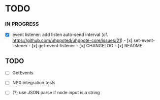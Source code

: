 # TODO

### IN PROGRESS

- [x] event listener: add listen auto-send interval (cf. https://github.com/uhppoted/uhppote-core/issues/21)
      - [x] set-event-listener
      - [x] get-event-listener
      - [x] CHANGELOG
      - [x] README


## TODO

- [ ] GetEvents
- [ ] NPX integration tests
- [ ] (?) use JSON.parse if node input is a string

